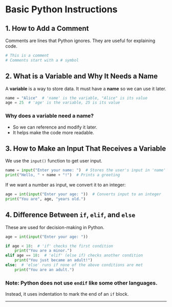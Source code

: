 # Basic Python Instructions

## 1. How to Add a Comment
Comments are lines that Python ignores. They are useful for explaining code.

```python
# This is a comment
# Comments start with a # symbol
```

## 2. What is a Variable and Why It Needs a Name
A **variable** is a way to store data. It must have a **name** so we can use it later.

```python
name = "Alice"  # 'name' is the variable, "Alice" is its value
age = 25  # 'age' is the variable, 25 is its value
```

### Why does a variable need a name?
- So we can reference and modify it later.
- It helps make the code more readable.

## 3. How to Make an Input That Receives a Variable
We use the `input()` function to get user input.

```python
name = input("Enter your name: ")  # Stores the user's input in 'name'
print("Hello, " + name + "!")  # Prints a greeting
```

If we want a number as input, we convert it to an integer:

```python
age = int(input("Enter your age: "))  # Converts input to an integer
print("You are", age, "years old.")
```

## 4. Difference Between `if`, `elif`, and `else`
These are used for decision-making in Python.

```python
age = int(input("Enter your age: "))

if age < 18:  # 'if' checks the first condition
    print("You are a minor.")
elif age == 18:  # 'elif' (else if) checks another condition
    print("You just became an adult!")
else:  # 'else' runs if none of the above conditions are met
    print("You are an adult.")
```

### Note: Python does **not** use `endif` like some other languages.
Instead, it uses indentation to mark the end of an `if` block.

---

